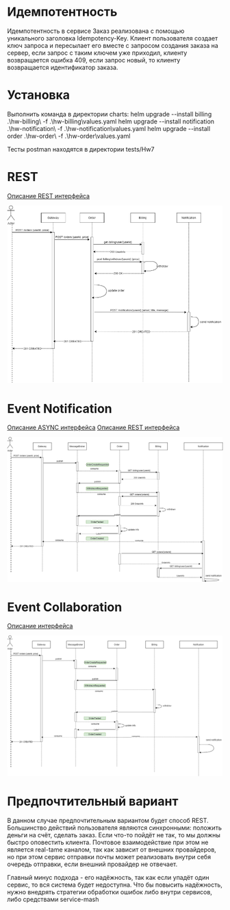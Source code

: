 # Идемпотентность
Идемпотентность в сервисе Заказ реализована с помощью уникального заголовка Idempotency-Key. 
Клиент пользователя создает ключ запроса и пересылает его вместе с запросом создания заказа на сервер, если запрос с таким ключем уже приходил, клиенту возвращается ошибка 409, если запрос новый, то клиенту возвращается идентификатор заказа.   

# Установка
Выполнить команда в директории charts:
helm upgrade --install billing .\hw-billing\ -f .\hw-billing\values.yaml
helm upgrade --install notification .\hw-notification\ -f .\hw-notification\values.yaml
helm upgrade --install order .\hw-order\ -f .\hw-order\values.yaml

Тесты postman находятся в директории tests/Hw7

# REST

[Описание REST интерфейса](/api/rest/restful.yaml)

![scheme](/api/rest/rest.png)

# Event Notification
[Описание ASYNC интерфейса](/api/event-notificaton/notification.yaml)
[Описание REST интерфейса](/api/event-notificaton/rest.yaml)

![scheme](/api/event-notificaton/notification.png)

# Event Collaboration

[Описание интерфейса](/api/event-collaboration/collaboration.yaml)

![scheme](/api/event-collaboration/collaboration.png)


# Предпочтительный вариант
В данном случае предпочтительным вариантом будет способ REST.
Большинство действий пользователя являются синхронными: положить деньги на счёт, сделать заказ. Если что-то пойдёт не так, то мы должны быстро оповестить клиента. 
Почтовое взаимодействие при этом не является real-tame каналом, так как зависит от внешних провайдеров, но при этом сервис отправки почты может реализовать внутри себя очередь отправки, если внешний провайдер не отвечает.

Главный минус подхода - его надёжность, так как если упадёт один сервис, то вся система будет недоступна. Что бы повысить надёжность, нужно внедрять стратегии обработки ошибок либо внутри сервисов, либо средствами service-mash


